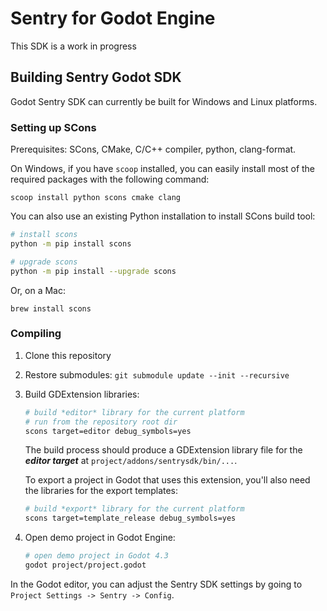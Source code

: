# Sentry for Godot Engine

This SDK is a work in progress

## Building Sentry Godot SDK

Godot Sentry SDK can currently be built for Windows and Linux platforms.

### Setting up SCons

Prerequisites: SCons, CMake, C/C++ compiler, python, clang-format.

On Windows, if you have `scoop` installed, you can easily install most of the required packages with the following command:
```
scoop install python scons cmake clang
```

You can also use an existing Python installation to install SCons build tool:
```bash
# install scons
python -m pip install scons

# upgrade scons
python -m pip install --upgrade scons
```
Or, on a Mac:

```
brew install scons
```

### Compiling

1. Clone this repository
2. Restore submodules: `git submodule update --init --recursive`
3. Build GDExtension libraries:
    ```bash
    # build *editor* library for the current platform
    # run from the repository root dir
    scons target=editor debug_symbols=yes
    ```
    The build process should produce a GDExtension library file for the ***editor target*** at `project/addons/sentrysdk/bin/...`.

    To export a project in Godot that uses this extension, you'll also need the libraries for the export templates:
    ```bash
    # build *export* library for the current platform
    scons target=template_release debug_symbols=yes
    ```
4. Open demo project in Godot Engine:
    ```bash
    # open demo project in Godot 4.3
    godot project/project.godot
    ```

In the Godot editor, you can adjust the Sentry SDK settings by going to `Project Settings -> Sentry -> Config`.
